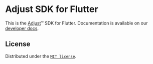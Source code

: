 # Adjust SDK for Flutter

This is the [Adjust](https://adjust.com)™  SDK for Flutter. Documentation is available on our [developer docs](https://dev.adjust.com/en/sdk/flutter/?version=v5).

## License

Distributed under the [`MIT license`](LICENSE).
